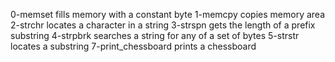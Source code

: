 0-memset fills memory with a constant byte
1-memcpy copies memory area
2-strchr locates a character in a string
3-strspn gets the length of a prefix substring
4-strpbrk searches a string for any of a set of bytes
5-strstr locates a substring
7-print_chessboard prints a chessboard
